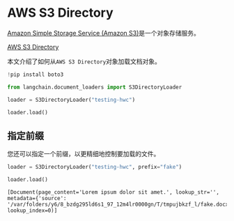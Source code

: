 # AWS S3 Directory

[Amazon Simple Storage Service (Amazon S3)](https://docs.aws.amazon.com/AmazonS3/latest/userguide/using-folders.html)是一个对象存储服务。

[AWS S3 Directory](https://docs.aws.amazon.com/AmazonS3/latest/userguide/using-folders.html)

本文介绍了如何从`AWS S3 Directory`对象加载文档对象。

```python
!pip install boto3
```

```python
from langchain.document_loaders import S3DirectoryLoader
```

```python
loader = S3DirectoryLoader("testing-hwc")
```

```python
loader.load()
```

## 指定前缀

您还可以指定一个前缀，以更精细地控制要加载的文件。

```python
loader = S3DirectoryLoader("testing-hwc", prefix="fake")
```



```python
loader.load()
```





    [Document(page_content='Lorem ipsum dolor sit amet.', lookup_str='', metadata={'source': '/var/folders/y6/8_bzdg295ld6s1_97_12m4lr0000gn/T/tmpujbkzf_l/fake.docx'}, lookup_index=0)]





```python

```